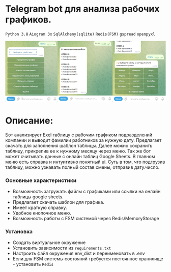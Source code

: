 # Telegram bot для анализа рабочих графиков.
`Python 3.8` `Aiogram 3x` `SqlAlchemy(sqlite)` `Redis(FSM)` `gspread` `openpyxl`

![Главное меню бота](screenshot_1.png)

# Описание:
Бот анализирует Exel таблицу с рабочим графиком подразделений компании и выводит фамилии работников за нужную дату. 
Предлагает скачать для заполнения шаблон таблицы. Далее можно сохранить таблицу, прикрепив ее к нужному месяцу через меню. Так же бот может считывать 
данные с онлайн таблиц Google Sheets. В главном меню есть справка и интуитивно понятный ui.
Суть в том, что подгрузив таблицу, можно узнавать полный состав смены, отправив дату.число.

### Основные характеристики
* Возможность загружать файлы с графиками или ссылки на онлайн таблицы google sheets.
* Предлагает скачать шаблон для графика.
* Имеет краткую справку.
* Удобное кнопочное меню.
* Возможность работы с FSM системой через Redis/MemoryStorage

### Установка
* Создать виртуальное окружение
* Установить зависимости из `requirements.txt`
* Настроить файл окружения env_dist и переименовать в .env
* Если для FSM системы состояний требуется постоянное хранилище - установить `Redis`